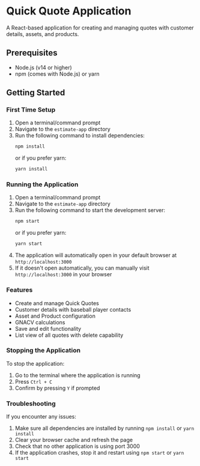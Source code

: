 # Quick Quote Application

A React-based application for creating and managing quotes with customer details, assets, and products.

## Prerequisites

- Node.js (v14 or higher)
- npm (comes with Node.js) or yarn

## Getting Started

### First Time Setup

1. Open a terminal/command prompt
2. Navigate to the `estimate-app` directory
3. Run the following command to install dependencies:
   ```bash
   npm install
   ```
   or if you prefer yarn:
   ```bash
   yarn install
   ```

### Running the Application

1. Open a terminal/command prompt
2. Navigate to the `estimate-app` directory
3. Run the following command to start the development server:
   ```bash
   npm start
   ```
   or if you prefer yarn:
   ```bash
   yarn start
   ```
4. The application will automatically open in your default browser at `http://localhost:3000`
5. If it doesn't open automatically, you can manually visit `http://localhost:3000` in your browser

### Features

- Create and manage Quick Quotes
- Customer details with baseball player contacts
- Asset and Product configuration
- GNACV calculations
- Save and edit functionality
- List view of all quotes with delete capability

### Stopping the Application

To stop the application:
1. Go to the terminal where the application is running
2. Press `Ctrl + C`
3. Confirm by pressing `Y` if prompted

### Troubleshooting

If you encounter any issues:
1. Make sure all dependencies are installed by running `npm install` or `yarn install`
2. Clear your browser cache and refresh the page
3. Check that no other application is using port 3000
4. If the application crashes, stop it and restart using `npm start` or `yarn start` 